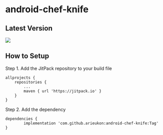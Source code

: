 # android-chef-knife

## Latest Version

[![](https://jitpack.io/v/arieukon/android-chef-knife.svg)](https://jitpack.io/#arieukon/android-chef-knife)

## How to Setup

Step 1. Add the JitPack repository to your build file

	allprojects {
		repositories {
			...
			maven { url 'https://jitpack.io' }
		}
	}
  
  
Step 2. Add the dependency

	dependencies {
	        implementation 'com.github.arieukon:android-chef-knife:Tag'
	}

